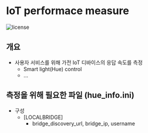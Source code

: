 # IoT performace measure

![license](https://img.shields.io/badge/license-Apache--2.0-green)

## 개요
- 사용자 서비스를 위해 가전 IoT 디바이스의 응답 속도를 측정
  - Smart light(Hue) control
  - ...
  
## 측정을 위해 필요한 파일 (hue_info.ini)
- 구성
  - \[LOCALBRIDGE\]
    - bridge_discovery_url, bridge_ip, username
